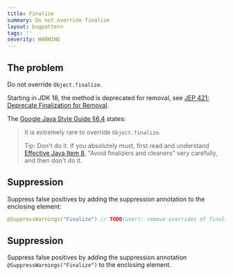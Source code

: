 ```yaml
---
title: Finalize
summary: Do not override finalize
layout: bugpattern
tags: ''
severity: WARNING
---
```


<!--
*** AUTO-GENERATED, DO NOT MODIFY ***
To make changes, edit the @BugPattern annotation or the explanation in docs/bugpattern.
-->


## The problem
Do not override `Object.finalize`.

Starting in JDK 18, the method is deprecated for removal, see
[JEP 421: Deprecate Finalization for Removal](https://openjdk.org/jeps/421).

The [Google Java Style Guide §6.4][style] states:

> It is extremely rare to override `Object.finalize`.
>
> Tip: Don't do it. If you absolutely must, first read and understand
> [Effective Java Item 8][ej3e-8], "Avoid finalizers and cleaners" very
> carefully, and then don't do it.

[ej3e-8]: https://books.google.com/books?id=BIpDDwAAQBAJ
[style]: https://google.github.io/styleguide/javaguide.html#s6.4-finalizers

## Suppression

Suppress false positives by adding the suppression annotation to the enclosing
element:

```java
@SuppressWarnings("Finalize") // TODO(user): remove overrides of finalize
```

## Suppression
Suppress false positives by adding the suppression annotation `@SuppressWarnings("Finalize")` to the enclosing element.
